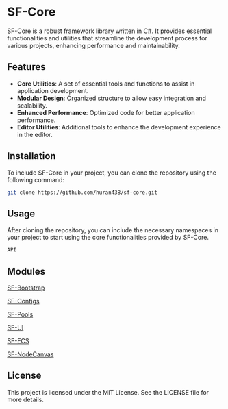 # SF-Core

SF-Core is a robust framework library written in C#. It provides essential functionalities and utilities that streamline the development process for various projects, enhancing performance and maintainability.

## Features

- **Core Utilities**: A set of essential tools and functions to assist in application development.
- **Modular Design**: Organized structure to allow easy integration and scalability.
- **Enhanced Performance**: Optimized code for better application performance.
- **Editor Utilities**: Additional tools to enhance the development experience in the editor.

## Installation

To include SF-Core in your project, you can clone the repository using the following command:

```bash
git clone https://github.com/huran438/sf-core.git
```

## Usage
After cloning the repository, you can include the necessary namespaces in your project to start using the core functionalities provided by SF-Core.

```csharp
API
```

## Modules
[SF-Bootstrap](https://github.com/huran438/sf-bootstrap.git)

[SF-Configs](https://github.com/huran438/sf-configs.git)

[SF-Pools](https://github.com/huran438/sf-pools.git)

[SF-UI](https://github.com/huran438/sf-ui.git)

[SF-ECS](https://github.com/huran438/sf-ecs.git)

[SF-NodeCanvas](https://github.com/huran438/sf-nodecanvas.git)

## License
This project is licensed under the MIT License. See the LICENSE file for more details.
